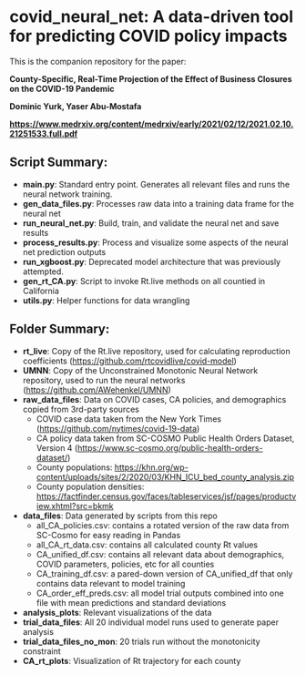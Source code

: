 # covid_neural_net: A data-driven tool for predicting COVID policy impacts

This is the companion repository for the paper:

**County-Specific, Real-Time Projection of the Effect of Business Closures on the COVID-19 Pandemic**

**Dominic Yurk, Yaser Abu-Mostafa**

**https://www.medrxiv.org/content/medrxiv/early/2021/02/12/2021.02.10.21251533.full.pdf**

## Script Summary:
* **main.py**: Standard entry point. Generates all relevant files and runs the neural network training.
* **gen_data_files.py**: Processes raw data into a training data frame for the neural net
* **run_neural_net.py**: Build, train, and validate the neural net and save results
* **process_results.py**: Process and visualize some aspects of the neural net prediction outputs
* **run_xgboost.py**: Deprecated model architecture that was previously attempted.
* **gen_rt_CA.py**: Script to invoke Rt.live methods on all countied in California
* **utils.py**: Helper functions for data wrangling

## Folder Summary:
* **rt_live**: Copy of the Rt.live repository, used for calculating reproduction coefficients (https://github.com/rtcovidlive/covid-model)
* **UMNN**: Copy of the Unconstrained Monotonic Neural Network repository, used to run the neural networks (https://github.com/AWehenkel/UMNN)
* **raw_data_files**: Data on COVID cases, CA policies, and demographics copied from 3rd-party sources
  * COVID case data taken from the New York Times (https://github.com/nytimes/covid-19-data)
  * CA policy data taken from SC-COSMO Public Health Orders Dataset, Version 4 (https://www.sc-cosmo.org/public-health-orders-dataset/)
  * County populations: https://khn.org/wp-content/uploads/sites/2/2020/03/KHN_ICU_bed_county_analysis.zip
  * County population densities: https://factfinder.census.gov/faces/tableservices/jsf/pages/productview.xhtml?src=bkmk
* **data_files**: Data generated by scripts from this repo
  * all_CA_policies.csv: contains a rotated version of the raw data from SC-Cosmo for easy reading in Pandas
  * all_CA_rt_data.csv: contains all calculated county Rt values
  * CA_unified_df.csv: contains all relevant data about demographics, COVID parameters, policies, etc for all counties
  * CA_training_df.csv: a pared-down version of CA_unified_df that only contains data relevant to model training
  * CA_order_eff_preds.csv: all model trial outputs combined into one file with mean predictions and standard deviations
* **analysis_plots**: Relevant visualizations of the data
* **trial_data_files**: All 20 individual model runs used to generate paper analysis
* **trial_data_files_no_mon**: 20 trials run without the monotonicity constraint
* **CA_rt_plots**: Visualization of Rt trajectory for each county